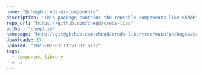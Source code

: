 ```yaml
---
name: "@cheqd/creds-ui-components"
description: "This package contains the reusable components like Sidebar, Button, Chip, Modal, etc used by projects like Creds Suite"
repo_url: "https://github.com/cheqd/creds-libs"
author: "cheqd.io"
homepage: "http://git@github.com:cheqd/creds-libs/tree/main/packages/components"
downloads: 23
updated: "2025-02-03T11:51:07.627Z"
tags: 
  - component-library
  - ui
---
```


